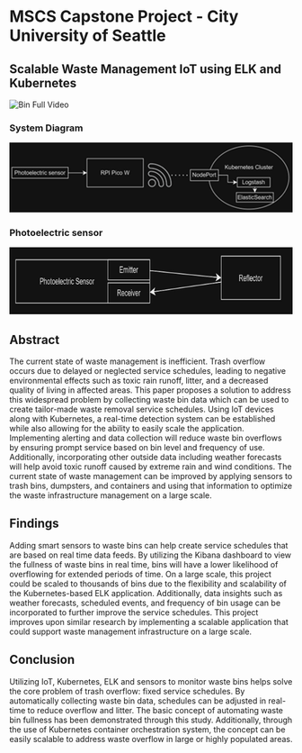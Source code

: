 # MSCS Capstone Project - City University of Seattle

## Scalable Waste Management IoT using ELK and Kubernetes
![Bin Full Video](binffull.gif)
### System Diagram
![Diagram1](diagram1.png)
### Photoelectric sensor
![Diagram2](diagram2.png)
## Abstract
The current state of waste management is inefficient.  Trash overflow occurs due to delayed or neglected service schedules, leading to negative environmental effects such as toxic rain runoff, litter, and a decreased quality of living in affected areas.  This paper proposes a solution to address this widespread problem by collecting waste bin data which can be used to create tailor-made waste removal service schedules.  Using IoT devices along with Kubernetes, a real-time detection system can be established while also allowing for the ability to easily scale the application.  Implementing alerting and data collection will reduce waste bin overflows by ensuring prompt service based on bin level and frequency of use.  Additionally, incorporating other outside data including weather forecasts will help avoid toxic runoff caused by extreme rain and wind conditions.  The current state of waste management can be improved by applying sensors to trash bins, dumpsters, and containers and using that information to optimize the waste infrastructure management on a large scale. 

## Findings
Adding smart sensors to waste bins can help create service schedules that are based on real time data feeds.  By utilizing the Kibana dashboard to view the fullness of waste bins in real time, bins will have a lower likelihood of overflowing for extended periods of time.  On a large scale, this project could be scaled to thousands of bins due to the flexibility and scalability of the Kubernetes-based ELK application.  Additionally, data insights such as weather forecasts, scheduled events, and frequency of bin usage can be incorporated to further improve the service schedules.  This project improves upon similar research by implementing a scalable application that could support waste management infrastructure on a large scale. 

## Conclusion
Utilizing IoT, Kubernetes, ELK and sensors to monitor waste bins helps solve the core problem of trash overflow: fixed service schedules.  By automatically collecting waste bin data, schedules can be adjusted in real-time to reduce overflow and litter.  The basic concept of automating waste bin fullness has been demonstrated through this study.  Additionally, through the use of Kubernetes container orchestration system, the concept can be easily scalable to address waste overflow in large or highly populated areas.  
